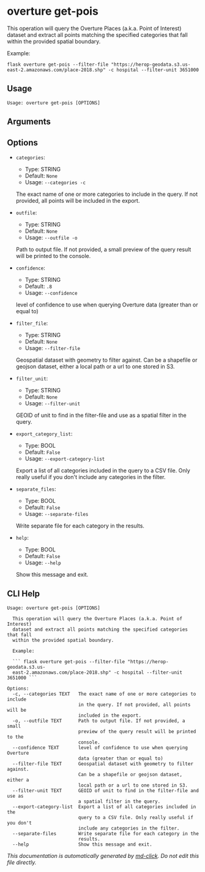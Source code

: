 
# overture get-pois

This operation will query the Overture Places (a.k.a. Point of Interest) dataset and extract all points
matching the specified categories that fall within the provided spatial boundary.

Example:

```
flask overture get-pois --filter-file "https://herop-geodata.s3.us-east-2.amazonaws.com/place-2018.shp" -c hospital --filter-unit 3651000
```


## Usage

```
Usage: overture get-pois [OPTIONS]
```

## Arguments


## Options

* `categories`:
    * Type: STRING
    * Default: `None`
    * Usage: `--categories
-c`

    The exact name of one or more categories to include in the query. If not provided, all points will be included in the export.



* `outfile`:
    * Type: STRING
    * Default: `None`
    * Usage: `--outfile
-o`

    Path to output file. If not provided, a small preview of the query result will be printed to the console.



* `confidence`:
    * Type: STRING
    * Default: `.8`
    * Usage: `--confidence`

    level of confidence to use when querying Overture data (greater than or equal to)



* `filter_file`:
    * Type: STRING
    * Default: `None`
    * Usage: `--filter-file`

    Geospatial dataset with geometry to filter against. Can be a shapefile or geojson dataset, either a local path or a url to one stored in S3.



* `filter_unit`:
    * Type: STRING
    * Default: `None`
    * Usage: `--filter-unit`

    GEOID of unit to find in the filter-file and use as a spatial filter in the query.



* `export_category_list`:
    * Type: BOOL
    * Default: `False`
    * Usage: `--export-category-list`

    Export a list of all categories included in the query to a CSV file. Only really useful if you don't include any categories in the filter.



* `separate_files`:
    * Type: BOOL
    * Default: `False`
    * Usage: `--separate-files`

    Write separate file for each category in the results.



* `help`:
    * Type: BOOL
    * Default: `False`
    * Usage: `--help`

    Show this message and exit.



## CLI Help

```
Usage: overture get-pois [OPTIONS]

  This operation will query the Overture Places (a.k.a. Point of Interest)
  dataset and extract all points matching the specified categories that fall
  within the provided spatial boundary.

  Example:

  ``` flask overture get-pois --filter-file "https://herop-geodata.s3.us-
  east-2.amazonaws.com/place-2018.shp" -c hospital --filter-unit 3651000 ```

Options:
  -c, --categories TEXT   The exact name of one or more categories to include
                          in the query. If not provided, all points will be
                          included in the export.
  -o, --outfile TEXT      Path to output file. If not provided, a small
                          preview of the query result will be printed to the
                          console.
  --confidence TEXT       level of confidence to use when querying Overture
                          data (greater than or equal to)
  --filter-file TEXT      Geospatial dataset with geometry to filter against.
                          Can be a shapefile or geojson dataset, either a
                          local path or a url to one stored in S3.
  --filter-unit TEXT      GEOID of unit to find in the filter-file and use as
                          a spatial filter in the query.
  --export-category-list  Export a list of all categories included in the
                          query to a CSV file. Only really useful if you don't
                          include any categories in the filter.
  --separate-files        Write separate file for each category in the
                          results.
  --help                  Show this message and exit.
```


_This documentation is automatically generated by [md-click](https://github.com/RiveryIo/md-click). Do not edit this file directly._
